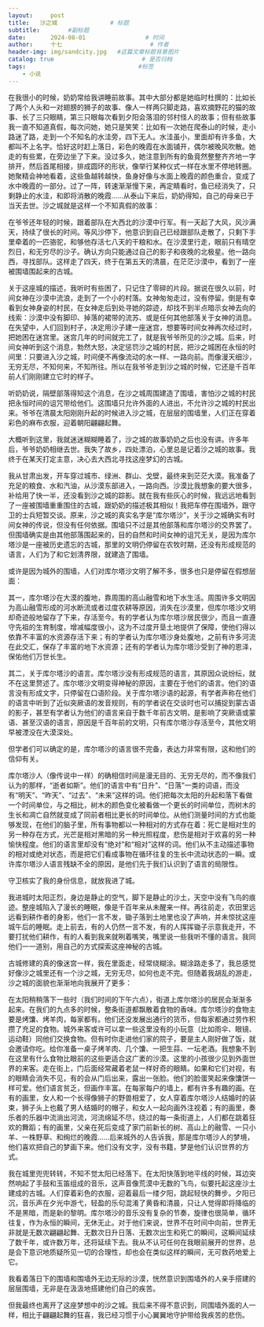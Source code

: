 ```yaml
---
layout:     post                       
title:   沙之城               # 标题
subtitle:        #副标题
date:       2024-08-01                 # 时间
author:     十七                         # 作者
header-img: img/sandcity.jpg   #这篇文章标题背景图片
catalog: true                         # 是否归档
tags:                                #标签
    - 小说
---
```

在我很小的时候，奶奶常给我讲睡前故事。其中大部分都是她临时杜撰的：比如长了两个人头和一对翅膀的狮子的故事、像人一样两只脚走路，喜欢摘野花的猫的故事、长了三只眼睛，第三只眼每次看到夕阳会落泪的邻村怪人的故事；但有些故事我一直不知道真假，每次问她，她只是笑笑：比如有一次她在爬泰山的时候，走小路迷了路，走到一个不知名的水洼旁，四下无人。水洼虽小，里面却有许多鱼，大都叫不上名字。恰好这时赶上落日，彩色的晚霞在水面铺开，偶尔被晚风吹散。她走的有些累，在旁边坐了下来。没过多久，她注意到所有的鱼竟然整整齐齐地一字排开，然后首尾相接，排成圆环的形状，像举行某种仪式一样在水里不停地转圈。她聚精会神地看着，这些鱼越转越快，鱼身好像与水面上晚霞的颜色重合，变成了水中晚霞的一部分。过了一阵，转速渐渐慢下来，再定睛看时，鱼已经消失了，只剩静止的水洼，和即将消散的晚霞……从泰山下来后，奶奶得知，自己的母亲已于当天去世。沙之城就是这样一个不知真假的故事：

在爷爷还年轻的时候，跟着部队在大西北的沙漠中行军。有一天起了大风，风沙满天，持续了很长的时间。等风沙停下，他意识到自己已经跟部队走散了，只剩下手里牵着的一匹骆驼，和够他存活七八天的干粮和水。在沙漠里行走，眼前只有晴空烈日，和无穷尽的沙子。确认方向只能通过自己的影子和夜晚的北极星。他一路向西，寻找部队。这样走了四天，终于在第五天的清晨，在茫茫沙漠中，看到了一座被围墙围起来的古城。

关于这座城的描述，我听时有些困了，只记住了零碎的片段。据说在很久以前，时间女神在沙漠中流浪，走到了一个小的村落。女神匆匆走过，没有停留。倒是有幸看到女神身姿的村民，在女神走后到处寻她的踪迹，却找不到半点暗示女神去向的线索：沙漠中没有脚印、掉落的裙带的流苏、或是任何其他部落关于女神的消息。在失望中，人们回到村子，决定用沙子建一座迷宫，想要等时间女神再次经过时，把她困在迷宫里。迷宫几年的时间就完工了，就是我爷爷所见的沙之城。后来，时间女神听到这个消息，勃然大怒，决定惩罚沙之城的村民，把沙之城困在永恒的时间里：只要进入沙之城，时间便不再像流动的水一样、一路向前。而像漫天细沙，无穷无尽，不知何来，不知所往。所以在我爷爷走到沙之城的时候，它还是千百年前人们刚刚建立它时的样子。

听奶奶说，隔壁部落得知这个消息，在沙之城周围建造了围墙，害怕沙之城的村民把永恒时间的诅咒带给他们。这围墙只允许外面的人进出，不允许沙之城的村民出来。爷爷在清晨太阳刚刚升起的时候进入沙之城，在层层的围墙里，人们正在穿着彩色的麻布衣服，迎着朝阳翩翩起舞。

大概听到这里，我就迷迷糊糊睡着了，沙之城的故事奶奶之后也没有讲。许多年后，爷爷奶奶相继去世。我失了故乡，四处漂泊，心里总是记着沙之城的故事。我终于在某天打定主意，决心去大西北寻找这座梦幻的古城。

我从甘肃出发，开车穿过城市、绿洲、群山、戈壁，最终来到茫茫大漠。我准备了充足的粮食、水和汽油，从沙漠东部进入，一路向西。沙漠比我想象的要大很多，补给用了快一半，还没看到沙之城的踪影。就在我有些灰心的时候，我远远地看到了一座被围墙重重围住的古城，跟奶奶的描述极其相似！我把车停在围墙外，跟守卫的士兵短暂交谈。原来，沙之城的真实名字是“库尔塔沙”，关于沙之城确实有时间女神的传说，但没有任何依据。围墙只不过是其他部落和库尔塔沙的交界罢了。但围墙确实是由其他部落围起来的，目的自然和时间女神的诅咒无关，是因为库尔塔沙是一座被历史遗忘的古城，那里的文明仍停留在农牧时期，还没有形成规范的语言，人们为了和它划清界限，就建造了围墙。

或许是因为城外的围墙，人们对库尔塔沙文明了解不多，很多也只是停留在假想层面：

其一，库尔塔沙在大漠的腹地，靠周围的高山融雪和地下水生活。周围许多文明因为高山融雪形成的河水断流或者过度农耕等原因，消失在沙漠里，但库尔塔沙文明却奇迹般地留存了下来，存活至今。有的学者认为库尔塔沙居民很少，而且一直遵守先祖的生育制度，增减幅度很小，这为不过度开垦土地提供了保障，使他们得以依靠不丰富的水资源存活下来；有的学者认为库尔塔沙身处腹地，之前有许多河流在此交汇，保存了丰富的地下水资源；还有的学者认为库尔塔沙受到了神的恩泽，保佑他们万世长生。

其二，关于库尔塔沙的语言。库尔塔沙没有形成规范的语言，其原因众说纷纭，就不在这里赘述了。库尔塔沙文明变得神秘的原因，主要在于他们的语言。他们的语言没有形成文字，只停留在口语阶段。关于库尔塔沙语的起源，有学者声称在他们的语言中听到了近似突厥语的发音规则，有的学者说在交谈时也可以捕捉到蒙古语的影子，甚至有学者认为他们的语言来自于数千年前古文明，是影响了突厥语或蒙语、甚至汉语的语言，原因是千百年前的文明，只有库尔塔沙存活至今，其他文明早被湮没在大漠深处。

但学者们可以确定的是，库尔塔沙的语言很不完备，表达力非常有限，这和他们的信仰有关。

库尔塔沙人（像传说中一样）的确相信时间是漫无目的、无穷无尽的，而不像我们认为的那样，“逝者如斯”。他们的语言中有“日升”、“日落”一类的词语，而没有“明天”、“昨天”、“过去”、“未来”这样的词。他们把每次太阳的升起和落下看做一个时间单位，与之相比，树木的颜色变化被看做一个更长的时间单位，而树木的生长和凋亡自然就变成了同前者相比更长的时间单位。从他们测量时间的方式也能够发现，在他们的脑子里，所有事物都以一种相对的方式存在着：死亡是相对生的另一种存在方式，光芒是相对黑暗的另一种光照程度，悲伤是相对于欢喜的另一种愉快程度。他们的语言里却没有“绝对”和“相对”这样的词。他们从不主动描述事物的相对或绝对状态，而是把它们看成事物在循环往复的生长中流动状态的一瞬。或许库尔塔沙人语言残缺不全的原因，是他们先于我们认识到了语言的局限性。

守卫核实了我的身份信息，就放我进了城。

我进城时太阳正烈，身边是静止的空气，脚下是静止的沙土，天空中没有飞鸟的痕迹。整座城陷入了漫长的睡眠，像是千百年来从未醒来一样。再往前走，农田里远远看到耕作者的身影，他们一言不发，锄子落到土地里也没了声响，并未惊扰这座城午后的睡眠。走上前去，有的人仍然一言不发，有的人挥挥锄子示意我走开，不要打扰他们耕作，有的人看到我来就咧着嘴笑，嘴里说一些我听不懂的语言。我同他们一一道别，用自己的方式探索这座神秘的古城。

古城修建的真的像迷宫一样，我在里面走，经常绕糊涂。糊涂路走多了，我总感觉好像沙之城里还有一个沙之城，无穷无尽，如何也走不完。但随着我胡乱的游走，沙之城的面貌也渐渐地向我展开了更多：

在太阳稍稍落下一些时（我们时间的下午六点），街道上库尔塔沙的居民会渐渐多起来。在我们的九点多的时候，整条街道都飘散着食物的香味。库尔塔沙的食物主要是烤馕、烤羊肉，每家都有。他们还没发展出通行的货币，但每家都通过劳作积攒了充足的食物。城外来客或许可以拿一些这里没有的小玩意（比如雨伞、眼镜、运动鞋）同他们交换食物。但有时你走进他们家的院子，要是主人刚好做了饭，就会邀请你吃。给你准备一桌子烤羊肉、几个馕、一把生蒜、一坛老酒。我想象不到在这里有什么食物比眼前的这些更适合这广袤的沙漠。这里的小孩很少见到外面世界的来客。走在街上，门后面经常藏着老鼠一样好奇的眼睛。如果和它们对视，有的眼睛会消失不见，有的会从门后出来，露出一张脸。他们的脸蛋笑起来像馕饼一样可爱。他们语言贫乏，但画作丰富。在每家每户的墙上，都有许多有趣的画。在有的画里，女人和一个长得像狮子的野兽相爱了，女人穿着库尔塔沙人结婚时的装束，狮子头上也戴了男人结婚时的帽子，和女人一起向画外注视着；有的画里，奏乐者的乐器中流淌出河流，河流绵延不尽，绕过的每一条街道上，人们都在跳着狂欢的舞蹈；有的画里，父亲在死后变成了家门前新长的树、高山上的融雪、一只小羊、一株野草、和绚烂的晚霞……后来城外的人告诉我，那是库尔塔沙人的梦境，他们喜欢把自己的梦画下来。他们没有文字，没有书籍，梦是他们认识世界的方式。

我在城里兜兜转转，不知不觉太阳已经落下。在太阳快落到地平线的时候，耳边突然响起了手鼓和玉笛组成的音乐，这声音像荒漠中无数的飞鸟，似要托起这座沙土建成的古城。人们穿着彩色的衣服，迎着最后一缕夕阳，跳起轻快的舞步。夕阳已沉，音乐声在夕光中游弋，轻盈的乐句混淆了黄昏和清晨，只让人觉得即将降临的不是黑暗，而是新的黎明。库尔塔沙的音乐没有复杂的节奏，旋律也很简单，循环往复，作为永恒的瞬间，无休无止。对于他们来说，世界不在时间中向前，世界无非就是无数次翩翩起舞、无数次日升日落、无数次出生和死亡的瞬间，这瞬间延续了数千年，或许数万年，还将延续下去。我从不认可任何在我眼前展开的世界，总是会下意识地质疑所见一切的合理性，却也会在类似这样的瞬间，无可救药地爱上它。

我看着落日下的围墙和围墙外无边无际的沙漠，恍然意识到围墙外的人亲手搭建的层层围墙，无非是在汲汲地搭建他们自己的疾苦。

但我最终也离开了这座梦想中的沙之城。我后来不得不意识到，同围墙外面的人一样，相比于翩翩起舞的狂喜，我已经习惯于小心翼翼地守护带给我疾苦的悲伤。
